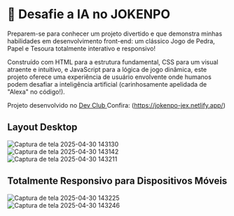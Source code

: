 <h1>🚀 Desafie a IA no JOKENPO </h1>

Preparem-se para conhecer um projeto divertido e que demonstra minhas habilidades em desenvolvimento front-end: um clássico Jogo de Pedra, Papel e Tesoura totalmente interativo e responsivo!

Construído com HTML para a estrutura fundamental, CSS para um visual atraente e intuitivo, e JavaScript para a lógica de jogo dinâmica, este projeto oferece uma experiência de usuário envolvente onde humanos podem desafiar a inteligência artificial (carinhosamente apelidada de "Alexa" no código!).

Projeto desenvolvido no <a href="https://aulas.devclub.com.br/m/courses"> Dev Club </a>
Confira: (https://jokenpo-jex.netlify.app/)

<h2>Layout Desktop</h2>

![Captura de tela 2025-04-30 143130](https://github.com/user-attachments/assets/910c9ed1-303f-4736-9caa-27d878f0e2c6)
![Captura de tela 2025-04-30 143142](https://github.com/user-attachments/assets/ebfd392e-9c1a-42fa-886e-9431ea505f43)
![Captura de tela 2025-04-30 143211](https://github.com/user-attachments/assets/102b86ed-2c5a-4739-b258-0c64ac1d7953)

<h2>Totalmente Responsivo para Dispositivos Móveis</h2>

![Captura de tela 2025-04-30 143225](https://github.com/user-attachments/assets/eed76a05-6c33-4f8f-84a8-0bba4c2fe82f)
![Captura de tela 2025-04-30 143246](https://github.com/user-attachments/assets/fc150228-fda4-4802-be95-3dcbc0bbcfa1)


